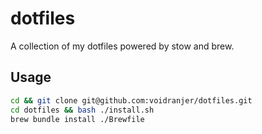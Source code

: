 # dotfiles

A collection of my dotfiles powered by stow and brew.

## Usage

```bash
cd && git clone git@github.com:voidranjer/dotfiles.git
cd dotfiles && bash ./install.sh
brew bundle install ./Brewfile
```
